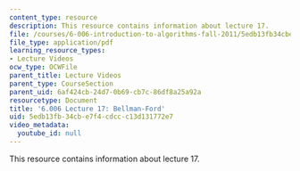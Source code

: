 ```yaml
---
content_type: resource
description: This resource contains information about lecture 17.
file: /courses/6-006-introduction-to-algorithms-fall-2011/5edb13fb34cbe7f4cdccc13d131772e7_MIT6_006F11_lec17.pdf
file_type: application/pdf
learning_resource_types:
- Lecture Videos
ocw_type: OCWFile
parent_title: Lecture Videos
parent_type: CourseSection
parent_uid: 6af424cb-24d7-0b69-cb7c-86df8a25a92a
resourcetype: Document
title: '6.006 Lecture 17: Bellman-Ford'
uid: 5edb13fb-34cb-e7f4-cdcc-c13d131772e7
video_metadata:
  youtube_id: null
---
```

This resource contains information about lecture 17.

